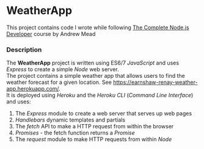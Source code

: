 # WeatherApp
This project contains code I wrote while following [The Complete Node.js Developer](https://www.udemy.com/the-complete-nodejs-developer-course-2) course by Andrew Mead

### Description
The __WeatherApp__ project is written using ES6/7 _JavaScript_ and uses _Express_ to create a simple _Node_ web server.
<br>The project contains a simple weather app that allows users to find the weather forecast for a given location. See https://earnshaw-renay-weather-app.herokuapp.com/.
<br>It is deployed using _Heroku_ and the _Heroku CLI_ (_Command Line Interface_) and uses:
1. The _Express_ module to create a web server that serves up web pages
2. _Handlebars_ dynamic templates and partials
3. The _fetch_ API to make a HTTP request from within the browser
4. _Promises_ - the fetch function returns a _Promise_
5. The _request_ module to make HTTP requests from within _Node_

